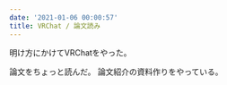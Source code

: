 ```yaml
---
date: '2021-01-06 00:00:57'
title: VRChat / 論文読み
---
```


明け方にかけてVRChatをやった。

論文をちょっと読んだ。
論文紹介の資料作りをやっている。